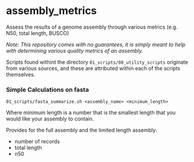 # assembly_metrics
Assess the results of a genome assembly through various metrics (e.g. N50, total length, BUSCO)

*Note: This repository comes with no guarantees, it is simply meant to help with determining various quality metrics of an assembly.*

Scripts found withint the directory `01_scripts/00_utility_scripts` originate from various sources, and these are attributed within each of the scripts themselves.

### Simple Calculations on fasta ###
`01_scripts/fasta_summarize.sh <assembly_name> <minimum_length>`   

Where minimum length is a number that is the smallest length that you would like your assembly to contain.   

Provides for the full assembly and the limited length assembly:     
* number of records
* total length
* n50 
